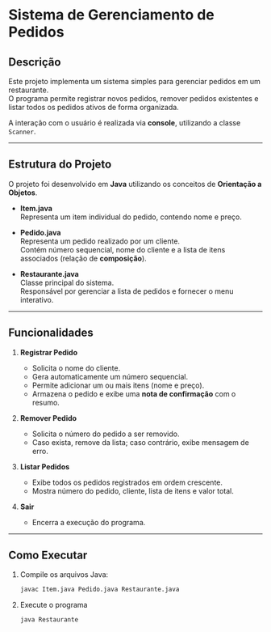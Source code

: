 # Sistema de Gerenciamento de Pedidos 

## Descrição
Este projeto implementa um sistema simples para gerenciar pedidos em um restaurante.  
O programa permite registrar novos pedidos, remover pedidos existentes e listar todos os pedidos ativos de forma organizada.  

A interação com o usuário é realizada via **console**, utilizando a classe `Scanner`.

---

## Estrutura do Projeto
O projeto foi desenvolvido em **Java** utilizando os conceitos de **Orientação a Objetos**.

- **Item.java**  
  Representa um item individual do pedido, contendo nome e preço.  

- **Pedido.java**  
  Representa um pedido realizado por um cliente.  
  Contém número sequencial, nome do cliente e a lista de itens associados (relação de **composição**).  

- **Restaurante.java**  
  Classe principal do sistema.  
  Responsável por gerenciar a lista de pedidos e fornecer o menu interativo.  

---

## Funcionalidades
1. **Registrar Pedido**
   - Solicita o nome do cliente.
   - Gera automaticamente um número sequencial.
   - Permite adicionar um ou mais itens (nome e preço).
   - Armazena o pedido e exibe uma **nota de confirmação** com o resumo.  

2. **Remover Pedido**
   - Solicita o número do pedido a ser removido.
   - Caso exista, remove da lista; caso contrário, exibe mensagem de erro.  

3. **Listar Pedidos**
   - Exibe todos os pedidos registrados em ordem crescente.
   - Mostra número do pedido, cliente, lista de itens e valor total.  

4. **Sair**
   - Encerra a execução do programa.  

---

## Como Executar
1. Compile os arquivos Java:
   ```bash
   javac Item.java Pedido.java Restaurante.java
   ```
2. Execute o programa
   ```bash
   java Restaurante
   ```
